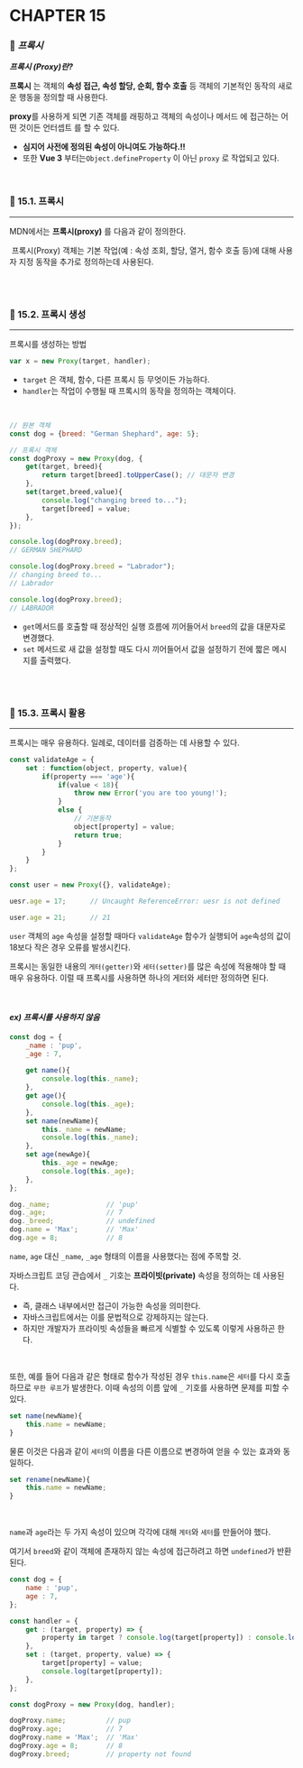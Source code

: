 #  CHAPTER 15

###  :pencil: ***프록시***

***프록시 (Proxy)란?***

**프록시** 는 객체의 **속성 접근, 속성 할당, 순회, 함수 호출** 등 객체의 기본적인 동작의 새로운 행동을 정의할 때 사용한다.

**proxy**를 사용하게 되면 기존 객체를 래핑하고 객체의 속성이나 메서드 에 접근하는 어떤 것이든 언터셉트 를 할 수 있다.

- **심지어 사전에 정의된 속성이 아니여도 가능하다.!!** 
- 또한 **Vue 3** 부터는`Object.defineProperty` 이 아닌 `proxy` 로 작업되고 있다.

<br>

### :page_facing_up: 15.1. 프록시

---

MDN에서는 **프록시(proxy)** 를 다음과 같이 정의한다.

​	프록시(Proxy) 객체는 기본 작업(예 : 속성 조회, 할당, 열거, 함수 호출 등)에 대해 사용자 지정 동작을 추가로 정의하는데 사용된다.

<br>

<br>

### :page_facing_up: 15.2. 프록시 생성

----

프록시를 생성하는 방법

```javascript
var x = new Proxy(target, handler);
```

- `target` 은 객체, 함수, 다른 프록시 등 무엇이든 가능하다.
- `handler`는 작업이 수행될 때 프록시의 동작을 정의하는 객체이다.

<br>

```javascript
// 원본 객체
const dog = {breed: "German Shephard", age: 5};

// 프록시 객체
const dogProxy = new Proxy(dog, {
    get(target, breed){
        return target[breed].toUpperCase();	// 대문자 변경
    },
    set(target,breed,value){
        console.log("changing breed to...");
        target[breed] = value;
    },
});

console.log(dogProxy.breed);
// GERMAN SHEPHARD

console.log(dogProxy.breed = "Labrador");
// changing breed to...
// Labrador

console.log(dogProxy.breed);
// LABRADOR
```

- `get`메서드를 호출할 때 정상적인 실행 흐름에 끼어들어서 `breed`의 값을 대문자로 변경했다.
- `set` 메서드로 새 값을 설정할 때도 다시 끼어들어서 값을 설정하기 전에 짧은 메시지를 출력했다.

<br>

<br>

### :page_facing_up: 15.3. 프록시 활용

----

프록시는 매우 유용하다. 일례로, 데이터를 검증하는 데 사용할 수 있다.

```javascript
const validateAge = {
    set : function(object, property, value){
        if(property === 'age'){
            if(value < 18){
                throw new Error('you are too young!');
            }
            else {
                // 기본동작
                object[property] = value;
                return true;
            }
        }
    }
};

const user = new Proxy({}, validateAge);

uesr.age = 17;		// Uncaught ReferenceError: uesr is not defined

user.age = 21; 		// 21
```

`user` 객체의 `age` 속성을 설정할 때마다 `validateAge` 함수가 실행되어 `age`속성의 값이 18보다 작은 경우 오류를 발생시킨다.

프록시는 동일한 내용의 `게터(getter)`와 `세터(setter)`를 많은 속성에 적용해야 할 때 매우 유용하다. 이럴 때 프록시를 사용하면 하나의 게터와 세터만 정의하면 된다.

<br>

#### _ex) 프록시를 사용하지 않음_

```javascript
const dog = {
    _name : 'pup',
    _age : 7,
    
    get name(){
        console.log(this._name);
    },
    get age(){
        console.log(this._age);
    },
    set name(newName){
        this._name = newName;
        console.log(this._name);
    },
    set age(newAge){
        this._age = newAge;
        console.log(this._age);
    },
};

dog._name;				// 'pup'
dog._age;				// 7
dog._breed;				// undefined
dog.name = 'Max';		// 'Max'
dog.age = 8;			// 8
```

`name`, `age` 대신 `_name`, `_age` 형태의 이름을 사용했다는 점에 주목할 것.

자바스크립트 코딩 관습에서 `_` 기호는 **프라이빗(private)** 속성을 정의하는 데 사용된다.

- 즉, 클래스 내부에서만 접근이 가능한 속성을 의미한다.
- 자바스크립트에서는 이를 문법적으로 강제하지는 않는다.
- 하지만 개발자가 프라이빗 속성들을 빠르게 식별할 수 있도록 이렇게 사용하곤 한다.

<br>

또한, 예를 들어 다음과 같은 형태로 함수가 작성된 경우 `this.name`은 `세터`를 다시 호출하므로 `무한 루프`가 발생한다. 이때 속성의 이름 앞에 `_` 기호를 사용하면 문제를 피할 수 있다.

```javascript
set name(newName){
    this.name = newName;
}
```

물론 이것은 다음과 같이 `세터`의 이름을 다른 이름으로 변경하여 얻을 수 있는 효과와 동일하다.

```javascript
set rename(newName){
    this.name = newName;
}
```

<br>

`name`과 `age`라는 두 가지 속성이 있으며 각각에 대해 `게터`와 `세터`를 만들어야 했다.

여기서 `breed`와 같이 객체에 존재하지 않는 속성에 접근하려고 하면 `undefined`가 반환된다.

```javascript
const dog = {
    name : 'pup',
    age : 7,
};

const handler = {
    get : (target, property) => {
        property in target ? console.log(target[property]) : console.log('property not found');
    },
    set : (target, property, value) => {
        target[property] = value;
        console.log(target[property]);
    },
};

const dogProxy = new Proxy(dog, handler);

dogProxy.name;			// pup
dogProxy.age;			// 7
dogProxy.name = 'Max';	// 'Max'
dogProxy.age = 8;		// 8
dogProxy.breed; 		// property not found
```


